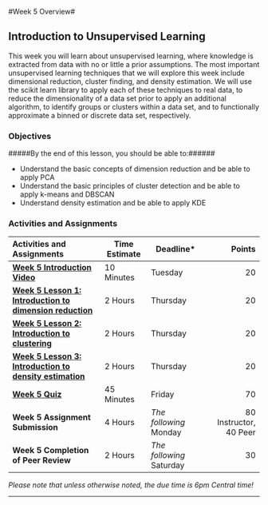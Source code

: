 #Week 5 Overview#

## Introduction to Unsupervised Learning ##

This week you will learn about unsupervised learning, where knowledge is
extracted from data with no or little a prior assumptions. The most
important unsupervised learning techniques that we will explore this
week include dimensional reduction, cluster finding, and density
estimation. We will use the scikit learn library to apply each of these
techniques to real data, to reduce the dimensionality of a data set
prior to apply an additional algorithm, to identify groups or clusters
within a data set, and to functionally approximate a binned or
discrete data set, respectively.

### Objectives ###

#####By the end of this lesson, you should be able to:######

- Understand the basic concepts of dimension reduction and be able to apply PCA
- Understand the basic principles of cluster detection and be able to apply k-means and DBSCAN
- Understand density estimation and be able to apply KDE

### Activities and Assignments ###

|Activities and Assignments | Time Estimate | Deadline* | Points|
|:------| -----|-------|----------:|
|**[Week 5 Introduction Video][wv]** |10 Minutes|Tuesday|20|
|**[Week 5 Lesson 1: Introduction to dimension reduction](lesson1.md)**| 2 Hours |Thursday| 20|
|**[Week 5 Lesson 2: Introduction to clustering](lesson2.md)**| 2 Hours | Thursday | 20 |
|**[Week 5 Lesson 3: Introduction to density estimation](lesson3.md)**| 2 Hours | Thursday| 20 |
|**[Week 5 Quiz][wq]**| 45 Minutes | Friday | 70|
|**Week 5 Assignment Submission**| 4 Hours | *The following* Monday | 80 Instructor, 40 Peer | 
|**Week 5 Completion of Peer Review**| 2 Hours | *The following* Saturday | 30 | 

*Please note that unless otherwise noted, the due time is 6pm Central time!*

----------
[wv]: https://mediaspace.illinois.edu/media/Week+Five.mp4/1_hz006jca/38493712
[wq]: https://learn.illinois.edu/mod/quiz/view.php?id=1325104
